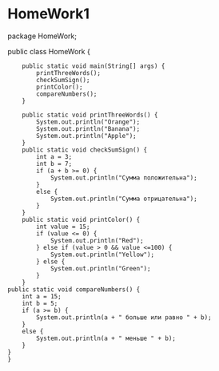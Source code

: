 # HomeWork1
package HomeWork;

public class HomeWork {

        public static void main(String[] args) {
            printThreeWords();
            checkSumSign();
            printColor();
            compareNumbers();
        }

        public static void printThreeWords() {
            System.out.println("Orange");
            System.out.println("Banana");
            System.out.println("Apple");
        }
        public static void checkSumSign() {
            int a = 3;
            int b = 7;
            if (a + b >= 0) {
                System.out.println("Сумма положительна");
            }
            else {
                System.out.println("Сумма отрицательна");
            }
        }
        public static void printColor() {
            int value = 15;
            if (value <= 0) {
                System.out.println("Red");
            } else if (value > 0 && value <=100) {
                System.out.println("Yellow");
            } else {
                System.out.println("Green");
            }
        }
    public static void compareNumbers() {
        int a = 15;
        int b = 5;
        if (a >= b) {
            System.out.println(a + " больше или равно " + b);
        }
        else {
            System.out.println(a + " меньше " + b);
        }
    }
    }
